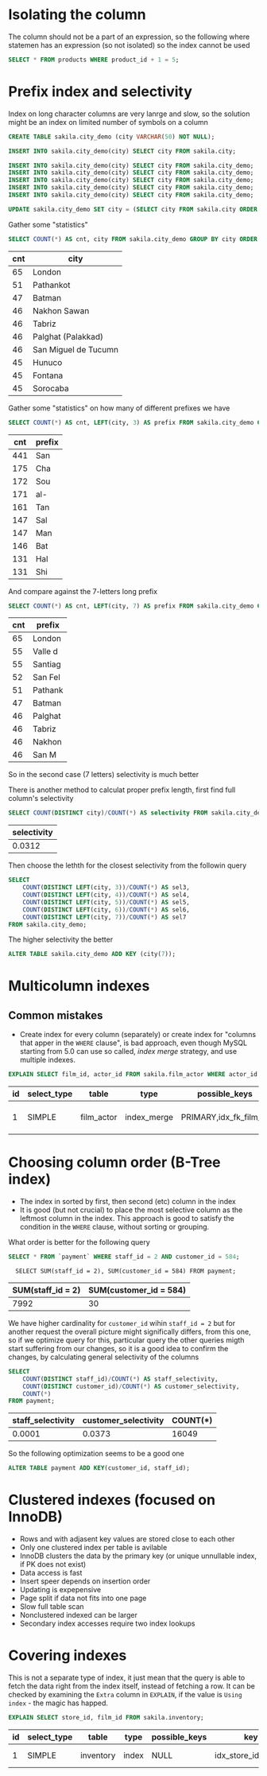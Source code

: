 # Isolating the column

The column should not be a part of an expression, so the following where statemen has an expression (so not isolated) so the index cannot be used

```sql
SELECT * FROM products WHERE product_id + 1 = 5;
```

# Prefix index and selectivity

Index on long character columns are very lanrge and slow, so the solution might be an index on limited number of symbols on a column

```sql
CREATE TABLE sakila.city_demo (city VARCHAR(50) NOT NULL);

INSERT INTO sakila.city_demo(city) SELECT city FROM sakila.city;

INSERT INTO sakila.city_demo(city) SELECT city FROM sakila.city_demo;
INSERT INTO sakila.city_demo(city) SELECT city FROM sakila.city_demo;
INSERT INTO sakila.city_demo(city) SELECT city FROM sakila.city_demo;
INSERT INTO sakila.city_demo(city) SELECT city FROM sakila.city_demo;
INSERT INTO sakila.city_demo(city) SELECT city FROM sakila.city_demo;

UPDATE sakila.city_demo SET city = (SELECT city FROM sakila.city ORDER BY RAND() LIMIT 1);
```

Gather some "statistics"

```sql
SELECT COUNT(*) AS cnt, city FROM sakila.city_demo GROUP BY city ORDER BY cnt DESC LIMIT 10
```
cnt | city
--- | ---
65 | London
51 | Pathankot
47 | Batman
46 | Nakhon Sawan
46 | Tabriz
46 | Palghat (Palakkad)
46 | San Miguel de Tucumn
45 | Hunuco
45 | Fontana
45 | Sorocaba

Gather some "statistics" on how many of different prefixes we have

```sql
SELECT COUNT(*) AS cnt, LEFT(city, 3) AS prefix FROM sakila.city_demo GROUP BY prefix ORDER BY cnt DESC LIMIT 10;
```

cnt | prefix
--- | ---
441 | San
175 | Cha
172 | Sou
171 | al-
161 | Tan
147 | Sal
147 | Man
146 | Bat
131 | Hal
131 | Shi

And compare against the 7-letters long prefix

```sql
SELECT COUNT(*) AS cnt, LEFT(city, 7) AS prefix FROM sakila.city_demo GROUP BY prefix ORDER BY cnt DESC LIMIT 10;
```

cnt | prefix
--- | ---
65 | London
55 | Valle d
55 | Santiag
52 | San Fel
51 | Pathank
47 | Batman
46 | Palghat
46 | Tabriz
46 | Nakhon
46 | San M

So in the second case (7 letters) selectivity is much better

There is another method to calculat proper prefix length, first find full column's selectivity

```sql
SELECT COUNT(DISTINCT city)/COUNT(*) AS selectivity FROM sakila.city_demo;
```

selectivity |
--- |
0.0312 |

Then choose the lethth for the closest selectivity from the followin query

```sql
SELECT 
    COUNT(DISTINCT LEFT(city, 3))/COUNT(*) AS sel3,
    COUNT(DISTINCT LEFT(city, 4))/COUNT(*) AS sel4,
    COUNT(DISTINCT LEFT(city, 5))/COUNT(*) AS sel5,
    COUNT(DISTINCT LEFT(city, 6))/COUNT(*) AS sel6,
    COUNT(DISTINCT LEFT(city, 7))/COUNT(*) AS sel7
FROM sakila.city_demo;
```

The higher selectivity the better

```sql
ALTER TABLE sakila.city_demo ADD KEY (city(7));
```

# Multicolumn indexes

## Common mistakes
* Create index for every column (separately) or create index for "columns that apper in the `WHERE` clause", is bad approach, even though MySQL starting from 5.0 can use so called, *index merge* strategy, and use multiple indexes.

```sql
EXPLAIN SELECT film_id, actor_id FROM sakila.film_actor WHERE actor_id = 1 OR film_id = 1
```

id | select_type | table | type | possible_keys | key | key_len | ref | rows | Extra
--- | --- | --- | --- | --- | --- | --- | --- | --- | ---
 1 | SIMPLE | film_actor | index_merge | PRIMARY,idx_fk_film_id | PRIMARY,idx_fk_film_id | 2,2 | NULL | 29 | Using union(PRIMARY,idx_fk_film_id); Using where
 
# Choosing column order (B-Tree index)
* The index in sorted by first, then second (etc) column in the index
* It is good (but not crucial) to place the most selective column as the leftmost column in the index. This approach is good to satisfy the condition in the `WHERE` clause, without sorting or grouping.
 
What order is better for the following query
 
```sql
SELECT * FROM `payment` WHERE staff_id = 2 AND customer_id = 584;
```
 
```
  SELECT SUM(staff_id = 2), SUM(customer_id = 584) FROM payment;
```

SUM(staff_id = 2) | SUM(customer_id = 584) 
--- | ---
7992  | 30

We have higher cardinality for `customer_id` wihin `staff_id = 2` but for another request the overall picture might significally differs, from this one, so if we optimize query for this, particular query the other queries migth start suffering from our changes, so it is a good idea to confirm the changes, by calculating general selectivity of the columns

```sql
SELECT 
    COUNT(DISTINCT staff_id)/COUNT(*) AS staff_selectivity,
    COUNT(DISTINCT customer_id)/COUNT(*) AS customer_selectivity,
    COUNT(*)
FROM payment;
```

staff_selectivity | customer_selectivity | COUNT(*) 
--- | --- | ---
0.0001 | 0.0373 | 16049 

So the following optimization seems to be a good one

```sql
ALTER TABLE payment ADD KEY(customer_id, staff_id);
```

# Clustered indexes (focused on InnoDB)

* Rows and with adjasent key values are stored close to each other
* Only one clustered index per table is avilable
* InnoDB clusters the data by the primary key (or unique unnullable index, if PK does not exist)
* Data access is fast
* Insert speer depends on insertion order
* Updating is expepensive
* Page split if data not fits into one page
* Slow full table scan
* Nonclustered indexed can be larger
* Secondary index accesses require two index lookups

# Covering indexes

This is not a separate type of index, it just mean that the query is able to fetch the data right from the index itself, instead of fetching a row. It can be checked by examining the `Extra` column in `EXPLAIN`, if the value is `Using index` - the magic has happed.

```sql
EXPLAIN SELECT store_id, film_id FROM sakila.inventory;
```

id | select_type | table | type | possible_keys | key | key_len | ref | rows | Extra
--- | --- | --- | --- | --- | --- | --- | --- | --- | ---
1 | SIMPLE | inventory | index | NULL | idx_store_id_film_id | 3 | NULL | 4581 | Using index
